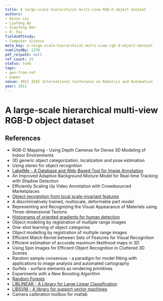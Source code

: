 ```yaml
---
title: A large-scale hierarchical multi-view RGB-D object dataset
authors:
- Kevin Lai
- Liefeng Bo
- Xiaofeng Ren
- D. Fox
fieldsOfStudy:
- Computer Science
meta_key: a-large-scale-hierarchical-multi-view-rgb-d-object-dataset
numCitedBy: 1370
pdf_relpath: null
ref_count: 25
status: todo
tags:
- gen-from-ref
- paper
venue: 2011 IEEE International Conference on Robotics and Automation
year: 2011
---
```


# A large-scale hierarchical multi-view RGB-D object dataset

## References

- RGB-D Mapping - Using Depth Cameras for Dense 3D Modeling of Indoor Environments
- 3D generic object categorization, localization and pose estimation
- Using stereo for object recognition
- [LabelMe - A Database and Web-Based Tool for Image Annotation](./labelme-a-database-and-web-based-tool-for-image-annotation.md)
- An Improved Adaptive Background Mixture Model for Real-time Tracking with Shadow Detection
- Efficiently Scaling Up Video Annotation with Crowdsourced Marketplaces
- [Object recognition from local scale-invariant features](./object-recognition-from-local-scale-invariant-features.md)
- A discriminatively trained, multiscale, deformable part model
- Representing and Recognizing the Visual Appearance of Materials using Three-dimensional Textons
- [Histograms of oriented gradients for human detection](./histograms-of-oriented-gradients-for-human-detection.md)
- Object modeling by registration of multiple range images
- One-shot learning of object categories
- Object modelling by registration of multiple range images
- Efficient Match Kernel between Sets of Features for Visual Recognition
- Efficient estimation of accurate maximum likelihood maps in 3D
- Using Spin Images for Efficient Object Recognition in Cluttered 3D Scenes
- Random sample consensus - a paradigm for model fitting with applications to image analysis and automated cartography
- Surfels - surface elements as rendering primitives
- Experiments with a New Boosting Algorithm
- [Random Forests](./random-forests.md)
- [LIBLINEAR - A Library for Large Linear Classification](./liblinear-a-library-for-large-linear-classification.md)
- [LIBSVM - A library for support vector machines](./libsvm-a-library-for-support-vector-machines.md)
- Camera calibration toolbox for matlab
